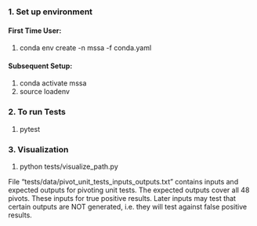 ### 1. Set up environment

#### First Time User:
1. conda env create -n mssa -f conda.yaml

#### Subsequent Setup:
1. conda activate mssa
2. source loadenv


### 2. To run Tests
1. pytest

### 3. Visualization
1. python tests/visualize_path.py

File “tests/data/pivot_unit_tests_inputs_outputs.txt” contains inputs and expected outputs for pivoting unit tests. The expected outputs cover all 48 pivots. These inputs for true positive results. Later inputs may test that certain outputs are NOT generated, i.e. they will test against false positive results.
